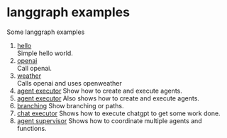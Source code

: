 # langgraph examples

Some langgraph examples

1. [hello](hello.ipynb)  
   Simple hello world.
2. [openai](openai.ipynb)  
   Call openai.
3. [weather](weather.ipynb)  
   Calls openai and uses openweather 
4. [agent executor](agent_executor.ipynb)
   Show how to create and execute agents.
5. [agent executor](agent_executor2.ipynb)
   Also shows how to create and execute agents.
6. [branching](branching.ipynb)
   Show branching or paths.
7. [chat executor](customer_support.ipynb)
   Shows how to execute chatgpt to get some work done.
8. [agent supervisor](agent_supervisor.ipynb)
   Shows how to coordinate multiple agents and functions.

